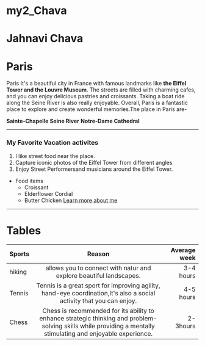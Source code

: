 # my2_Chava

# Jahnavi Chava

# Paris

Paris It's a beautiful city in France with famous landmarks like **the Eiffel Tower and the Louvre Museum**. The streets are filled with charming cafes, and you can enjoy delicious pastries and croissants. Taking a boat ride along the Seine River is also really enjoyable. Overall, Paris is a fantastic place to explore and create wonderful memories.The place in Paris are-

**Sainte-Chapelle**
**Seine River**
**Notre-Dame Cathedral**

---
### My Favorite Vacation activites
1. I like street food near the place.
2. Capture iconic photos of the Eiffel Tower from different angles
3. Enjoy Street Performersand musicians around the Eiffel Tower.

  - Food items
    - Croissant
    - Elderflower Cordial
    - Butter Chicken
[Learn more about me](MyStats.md)</br>

---


# Tables


 |    Sports      |  Reason   |  Average week    |
 |:----               | :------:   | ---------:   |
 |  hiking            |allows you to connect       with natur and explore beautiful landscapes.| 3-4 hours|
 |Tennis              |Tennis is a great sport for improving agility, hand-eye coordination,It's also a social activity that you can enjoy.|4-5 hours|
 |Chess               |Chess is recommended for its ability to enhance strategic thinking and problem-solving skills while providing a mentally stimulating and enjoyable experience.|2-3hours               
